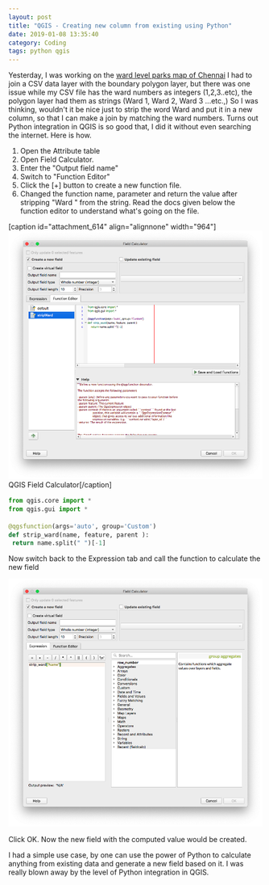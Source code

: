```yaml
---
layout: post
title: "QGIS - Creating new column from existing using Python"
date: 2019-01-08 13:35:40
category: Coding
tags: python qgis
---
```

Yesterday, I was working on the [ward level parks map of Chennai](https://commons.wikimedia.org/wiki/File:Parks_in_Chennai_by_Wards.png) I had to join a CSV data layer with the boundary polygon layer, but there was one issue while my CSV file has the ward numbers as integers (1,2,3..etc), the polygon layer had them as strings (Ward 1, Ward 2, Ward 3 ...etc.,) So I was thinking, wouldn't it be nice just to strip the word Ward and put it in a new column, so that I can make a join by matching the ward numbers. Turns out Python integration in QGIS is so good that, I did it without even searching the internet. Here is how.

1. Open the Attribute table
2. Open Field Calculator.
3. Enter the "Output field name"
4. Switch to "Function Editor"
5. Click the [+] button to create a new function file.
6. Changed the function name, parameter and return the value after stripping "Ward " from the string. Read the docs given below the function editor to understand what's going on the file.



[caption id="attachment_614" align="alignnone" width="964"]![QGIS Field Calculator](/img/wp-content/uploads/2019/01/screenshot-2019-01-08-at-6.53.09-pm.png) QGIS Field Calculator[/caption]

```python
from qgis.core import *
from qgis.gui import *

@qgsfunction(args='auto', group='Custom')
def strip_ward(name, feature, parent ):
 return name.split(" ")[-1]
```

Now switch back to the Expression tab and call the function to calculate the new field

![strip_ward.png](/img/wp-content/uploads/2019/01/strip_ward.png)

Click OK. Now the new field with the computed value would be created.

I had a simple use case, by one can use the power of Python to calculate anything from existing data and generate a new field based on it. I was really blown away by the level of Python integration in QGIS.
